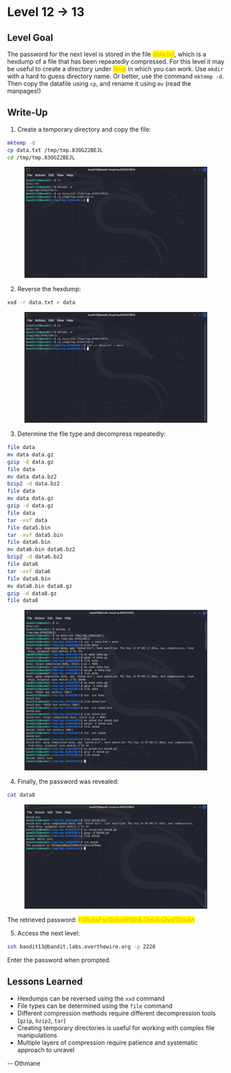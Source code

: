 # Level 12 → 13

## Level Goal

The password for the next level is stored in the file <mark style="color:orange;">data.txt</mark>, which is a hexdump of a file that has been repeatedly compressed. For this level it may be useful to create a directory under <mark style="color:orange;">/tmp</mark> in which you can work. Use `mkdir` with a hard to guess directory name. Or better, use the command `mktemp -d`. Then copy the datafile using `cp`, and rename it using `mv` (read the manpages!)



## Write-Up

1. Create a temporary directory and copy the file:

```sh
mktemp -d
cp data.txt /tmp/tmp.83OGZ2BEJL
cd /tmp/tmp.83OGZ2BEJL
```

<figure><img src="../../../.gitbook/assets/image (1).png" alt="mktemp -d &#x26; cp data.txt /tmp/tmp.83OGZ2BEJL &#x26; cd /tmp/tmp.83OGZ2BEJL"><figcaption></figcaption></figure>

2. Reverse the hexdump:

```sh
xxd -r data.txt > data
```

<figure><img src="../../../.gitbook/assets/image (2).png" alt=""><figcaption></figcaption></figure>

3. Determine the file type and decompress repeatedly:

```sh
file data
mv data data.gz
gzip -d data.gz
file data
mv data data.bz2
bzip2 -d data.bz2
file data
mv data data.gz
gzip -d data.gz
file data
tar -xvf data
file data5.bin
tar -xvf data5.bin
file data6.bin
mv data6.bin data6.bz2
bzip2 -d data6.bz2
file data6
tar -xvf data6
file data8.bin
mv data8.bin data8.gz
gzip -d data8.gz
file data8
```

<figure><img src="../../../.gitbook/assets/image (3).png" alt="Determined the file type and decompressed repeatedly"><figcaption></figcaption></figure>

4. Finally, the password was revealed:

```sh
cat data8
```

<figure><img src="../../../.gitbook/assets/image (4).png" alt="cat data8"><figcaption></figcaption></figure>

The retrieved password: <mark style="color:orange;">FO5dwFsc0cbaIiH0h8J2eUks2vdTDwAn</mark>

5. Access the next level:

```sh
ssh bandit13@bandit.labs.overthewire.org -p 2220
```

Enter the password when prompted.



## Lessons Learned

* Hexdumps can be reversed using the `xxd` command
* File types can be determined using the `file` command
* Different compression methods require different decompression tools (`gzip`, `bzip2`, `tar`)
* Creating temporary directories is useful for working with complex file manipulations
* Multiple layers of compression require patience and systematic approach to unravel



\-- Othmane



